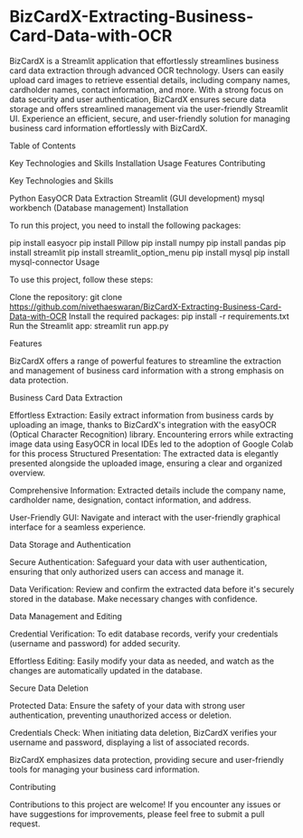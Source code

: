 # BizCardX-Extracting-Business-Card-Data-with-OCR


BizCardX is a Streamlit application that effortlessly streamlines business card data extraction through advanced OCR technology. Users can easily upload card images to retrieve essential details, including company names, cardholder names, contact information, and more. With a strong focus on data security and user authentication, BizCardX ensures secure data storage and offers streamlined management via the user-friendly Streamlit UI. Experience an efficient, secure, and user-friendly solution for managing business card information effortlessly with BizCardX.

Table of Contents

Key Technologies and Skills
Installation
Usage
Features
Contributing

Key Technologies and Skills

Python
EasyOCR
Data Extraction
Streamlit (GUI development)
mysql workbench (Database management)
Installation

To run this project, you need to install the following packages:

pip install easyocr
pip install Pillow
pip install numpy
pip install pandas
pip install streamlit
pip install streamlit_option_menu
pip install mysql
pip install mysql-connector
Usage

To use this project, follow these steps:

Clone the repository: git clone https://github.com/nivethaeswaran/BizCardX-Extracting-Business-Card-Data-with-OCR
Install the required packages: pip install -r requirements.txt
Run the Streamlit app: streamlit run app.py

Features

BizCardX offers a range of powerful features to streamline the extraction and management of business card information with a strong emphasis on data protection.

Business Card Data Extraction

Effortless Extraction: Easily extract information from business cards by uploading an image, thanks to BizCardX's integration with the easyOCR (Optical Character Recognition) library.
Encountering errors while extracting image data using EasyOCR in local IDEs led to the adoption of 
Google Colab for this process
Structured Presentation: The extracted data is elegantly presented alongside the uploaded image, ensuring a clear and organized overview.

Comprehensive Information: Extracted details include the company name, cardholder name, designation, contact information, and address.

User-Friendly GUI: Navigate and interact with the user-friendly graphical interface for a seamless experience.

Data Storage and Authentication

Secure Authentication: Safeguard your data with user authentication, ensuring that only authorized users can access and manage it.

Data Verification: Review and confirm the extracted data before it's securely stored in the database. Make necessary changes with confidence.

Data Management and Editing

Credential Verification: To edit database records, verify your credentials (username and password) for added security.

Effortless Editing: Easily modify your data as needed, and watch as the changes are automatically updated in the database.

Secure Data Deletion

Protected Data: Ensure the safety of your data with strong user authentication, preventing unauthorized access or deletion.

Credentials Check: When initiating data deletion, BizCardX verifies your username and password, displaying a list of associated records.

BizCardX emphasizes data protection, providing secure and user-friendly tools for managing your business card information.

Contributing

Contributions to this project are welcome! If you encounter any issues or have suggestions for improvements, please feel free to submit a pull request.

